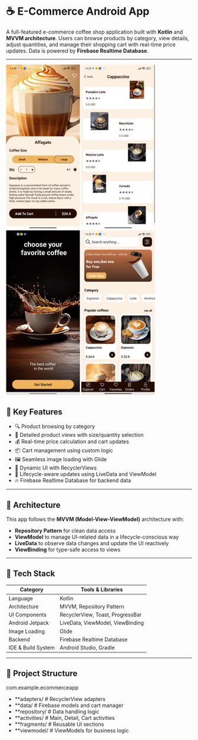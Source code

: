 # ☕ E-Commerce Android App

A full-featured e-commerce coffee shop application built with **Kotlin** and **MVVM architecture**. Users can browse products by category, view details, adjust quantities, and manage their shopping cart with real-time price updates. Data is powered by **Firebase Realtime Database**.

---
<p float="left">
  <img src="IMG-20250804-WA0005.jpg" alt="Screenshot 1" width="200"/>
  <img src="IMG-20250804-WA0006.jpg" alt="Screenshot 2" width="200"/>
  <img src="IMG-20250804-WA0007.jpg" alt="Screenshot 3" width="200"/>
  <img src="IMG-20250804-WA0008.jpg" alt="Screenshot 4" width="200"/>
</p>


## 🔑 Key Features

- 🔍 Product browsing by category
- 🛒 Detailed product views with size/quantity selection
- 💰 Real-time price calculation and cart updates
- 📦 Cart management using custom logic
- 🖼 Seamless image loading with Glide
- 🔄 Dynamic UI with RecyclerViews
- 🔧 Lifecycle-aware updates using LiveData and ViewModel
- 🔥 Firebase Realtime Database for backend data

---

## 🧱 Architecture

This app follows the **MVVM (Model-View-ViewModel)** architecture with:

- **Repository Pattern** for clean data access
- **ViewModel** to manage UI-related data in a lifecycle-conscious way
- **LiveData** to observe data changes and update the UI reactively
- **ViewBinding** for type-safe access to views

---

## 🧰 Tech Stack

| Category              | Tools & Libraries                             |
|----------------------|-----------------------------------------------|
| Language             | Kotlin                                        |
| Architecture         | MVVM, Repository Pattern                      |
| UI Components        | RecyclerView, Toast, ProgressBar              |
| Android Jetpack      | LiveData, ViewModel, ViewBinding              |
| Image Loading        | Glide                                         |
| Backend              | Firebase Realtime Database                    |
| IDE & Build System   | Android Studio, Gradle                        |

---

## 📂 Project Structure
com.example.ecommerceapp
- **adapters/ # RecyclerView adapters
- **data/ # Firebase models and cart manager
- **repository/ # Data handling logic
- **activities/ # Main, Detail, Cart activities
- **fragments/ # Reusable UI sections
- **viewmodel/ # ViewModels for business logic
